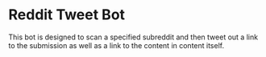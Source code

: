 # Reddit Tweet Bot

This bot is designed to scan a specified subreddit and then tweet out a link to the submission as well as a link to the content in content itself.
